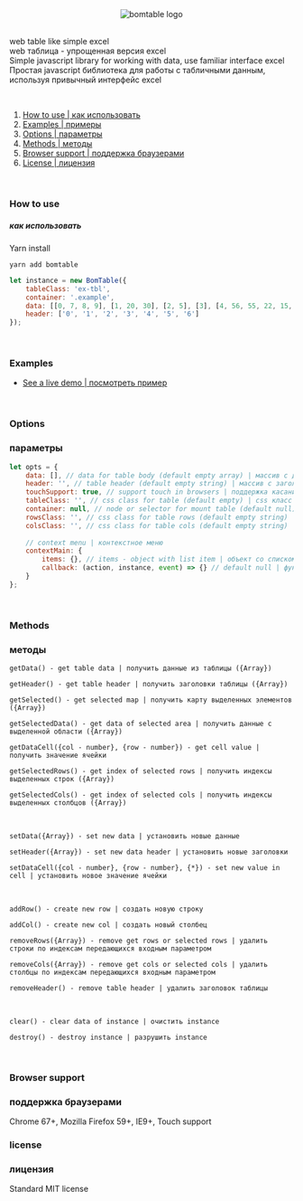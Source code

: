 <div align="center">
<img src="http://lebonnet.ru/bomtable/bt.png" alt="bomtable logo" />
</div>

<br/>

web table like simple excel<br/>
web таблица - упрощенная версия excel
<br/>
Simple javascript library for working with data, use familiar interface excel<br/>
Простая javascript библиотека для работы с табличными данным, используя привычный интерфейс excel

<br/>

1. [How to use | как использовать](#how-to-use)
2. [Examples | примеры](#examples)
3. [Options | параметры](#options)
4. [Methods | методы](#methods)
5. [Browser support | поддержка браузерами](#browser-support)
6. [License | лицензия](#license)

<br/>

### How to use
##### как использовать

Yarn install

```text
yarn add bomtable
```

```javascript
let instance = new BomTable({
    tableClass: 'ex-tbl',
    container: '.example',
    data: [[0, 7, 8, 9], [1, 20, 30], [2, 5], [3], [4, 56, 55, 22, 15, 18], [5, 7, 1], [6]],
    header: ['0', '1', '2', '3', '4', '5', '6']
});
```

<br/>

### Examples
- [See a live demo | посмотреть пример](http://lebonnet.ru/bomtable/index.html)

<br/>

### Options
### параметры
```javascript
let opts = {
    data: [], // data for table body (default empty array) | массив с данными
    header: '', // table header (default empty string) | массив с заголовками для таблицы
    touchSupport: true, // support touch in browsers | поддержка касаний в браузерах
    tableClass: '', // css class for table (default empty) | css класс для таблицы
    container: null, // node or selector for mount table (default null) | HTML элемент или селектор для монтирования таблицы
    rowsClass: '', // css class for table rows (default empty string) | css класс для строк
    colsClass: '', // css class for table cols (default empty string) | css класс для столбцов
    
    // context menu | контекстное меню
    contextMain: {
        items: {}, // items - object with list item | объект со списком элементов меню
        callback: (action, instance, event) => {} // default null | функция обратного вызова, срабатывает по клику по пункту меню
    } 
};
```

<br/>

### Methods
### методы
```
getData() - get table data | получить данные из таблицы ({Array})

getHeader() - get table header | получить заголовки таблицы ({Array})

getSelected() - get selected map | получить карту выделенных элементов ({Array})

getSelectedData() - get data of selected area | получить данные с выделенной области ({Array})

getDataCell({col - number}, {row - number}) - get cell value | получить значение ячейки

getSelectedRows() - get index of selected rows | получить индексы выделенных строк ({Array})

getSelectedCols() - get index of selected cols | получить индексы выделенных столбцов ({Array})

```
<br/>

```
setData({Array}) - set new data | установить новые данные

setHeader({Array}) - set new data header | установить новые заголовки

setDataCell({col - number}, {row - number}, {*}) - set new value in cell | установить новое значение ячейки

```
<br/>

```
addRow() - create new row | создать новую строку

addCol() - create new col | создать новый столбец

removeRows({Array}) - remove get rows or selected rows | удалить строки по индексам передающихся входным параметром

removeCols({Array}) - remove get cols or selected cols | удалить столбцы по индексам передающихся входным параметром

removeHeader() - remove table header | удалить заголовок таблицы
```
<br/>

```
clear() - clear data of instance | очистить instance

destroy() - destroy instance | разрушить instance
```

<br/>

### Browser support
### поддержка браузерами
Chrome 67+, Mozilla Firefox 59+, IE9+,
Touch support
<br/>

### license
### лицензия
Standard MIT license